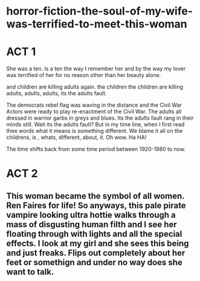 # horror-fiction-the-soul-of-my-wife-was-terrified-to-meet-this-woman

# ACT 1

She was a ten. Is a ten the way I remember her and by the way my lover was terrified of her for no reason other than her beauty alone.

and children are killing adults again. the children the children are killing adults, adults, adults, its the adults fault.

The democrats rebel flag was waving in the distance and the Civil War Actors were ready to play re-enactment of the Civil War. The adults all dressed in warrior garbs in greys and blues. Its the adults fault rang in their minds still. Wait its the adults fault? But in my time line, when I first read thee words what it means is something different. We blame it all on the childrens, is , whats, different, about, it. Oh wow. Ha HA!

The time shifts back from some time period between 1920-1980 to now.

# ACT 2
## This woman became the symbol of all women. Ren Faires for life! So anyways, this pale pirate vampire looking ultra hottie walks through a mass of disgusting human filth and I see her floating through with lights and all the special effects. I look at my girl and she sees this being and just freaks. Flips out completely about her feet or somethign and under no way does she want to talk.
